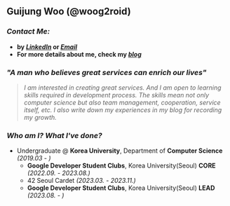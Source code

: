 ## Guijung Woo (@woog2roid)

### _Contact Me:_

- **by _[LinkedIn](https://www.linkedin.com/in/woog2roid/)_ or _[Email](mailto:wooguijung@korea.ac.kr)_**
- **For more details about me, check my _[blog](https://woog2roid.dev)_**

### _"A man who believes great services can enrich our lives"_

> _I am interested in creating great services. And I am open to learning skills required in development process. The skills mean not only computer science but also team management, cooperation, service itself, etc. I also write down my experiences in my blog for recording my growth._

### _Who am I? What I've done?_

- Undergraduate @ **Korea University**, Department of **Computer Science** _(2019.03 - )_
  - **Google Developer Student Clubs**, Korea University(Seoul) **CORE** _(2022.09. - 2023.08.)_
  - 42 Seoul Cardet _(2023.03. - 2023.11.)_
  - **Google Developer Student Clubs**, Korea University(Seoul) **LEAD** _(2023.08. - )_
